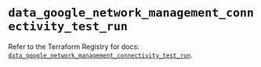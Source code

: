 # `data_google_network_management_connectivity_test_run`

Refer to the Terraform Registry for docs: [`data_google_network_management_connectivity_test_run`](https://registry.terraform.io/providers/hashicorp/google/6.47.0/docs/data-sources/network_management_connectivity_test_run).
